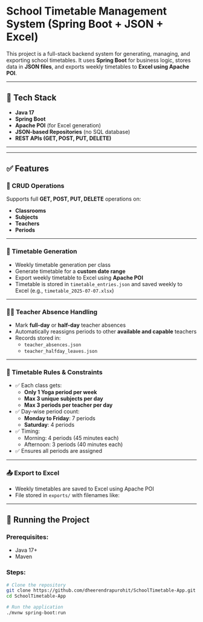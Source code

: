 #  School Timetable Management System (Spring Boot + JSON + Excel)

This project is a full-stack backend system for generating, managing, and exporting school timetables. It uses **Spring Boot** for business logic, stores data in **JSON files**, and exports weekly timetables to **Excel using Apache POI**.

---

## 🔧 Tech Stack

- **Java 17**
- **Spring Boot**
- **Apache POI** (for Excel generation)
- **JSON-based Repositories** (no SQL database)
- **REST APIs (GET, POST, PUT, DELETE)**

---

---

## ✅ Features

### 🧾 CRUD Operations

Supports full **GET, POST, PUT, DELETE** operations on:

- **Classrooms**
- **Subjects**
- **Teachers**
- **Periods**

---

### 📅 Timetable Generation

- Weekly timetable generation per class
- Generate timetable for a **custom date range**
- Export weekly timetable to Excel using **Apache POI**
- Timetable is stored in `timetable_entries.json` and saved weekly to Excel (e.g., `timetable_2025-07-07.xlsx`)

---

### 👨‍🏫 Teacher Absence Handling

- Mark **full-day** or **half-day** teacher absences
- Automatically reassigns periods to other **available and capable** teachers
- Records stored in:
  - `teacher_absences.json`
  - `teacher_halfday_leaves.json`

---

### 🧠 Timetable Rules & Constraints

- ✅ Each class gets:
  - **Only 1 Yoga period per week**
  - **Max 3 unique subjects per day**
  - **Max 3 periods per teacher per day**
- ✅ Day-wise period count:
  - **Monday to Friday**: 7 periods
  - **Saturday**: 4 periods
- ✅ Timing:
  - Morning: 4 periods (45 minutes each)
  - Afternoon: 3 periods (40 minutes each)
- ✅ Ensures all periods are assigned

---

### 📤 Export to Excel

- Weekly timetables are saved to Excel using Apache POI
- File stored in `exports/` with filenames like:  


---

## 🚀 Running the Project

### Prerequisites:
- Java 17+
- Maven

### Steps:

```bash
# Clone the repository
git clone https://github.com/dheerendrapurohit/SchoolTimetable-App.git
cd SchoolTimetable-App

# Run the application
./mvnw spring-boot:run
